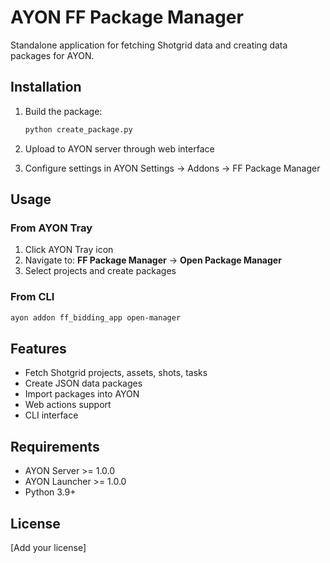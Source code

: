# AYON FF Package Manager

Standalone application for fetching Shotgrid data and creating data packages for AYON.

## Installation

1. Build the package:
   ```bash
   python create_package.py
   ```

2. Upload to AYON server through web interface

3. Configure settings in AYON Settings -> Addons -> FF Package Manager

## Usage

### From AYON Tray

1. Click AYON Tray icon
2. Navigate to: **FF Package Manager** -> **Open Package Manager**
3. Select projects and create packages

### From CLI

```bash
ayon addon ff_bidding_app open-manager
```

## Features

- Fetch Shotgrid projects, assets, shots, tasks
- Create JSON data packages
- Import packages into AYON
- Web actions support
- CLI interface

## Requirements

- AYON Server >= 1.0.0
- AYON Launcher >= 1.0.0
- Python 3.9+

## License

[Add your license]
